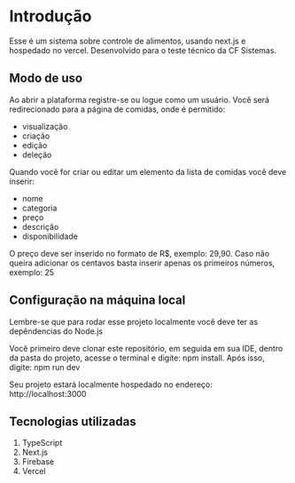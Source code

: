 # Introdução
Esse é um sistema sobre controle de alimentos, usando next.js e hospedado no vercel. Desenvolvido para o teste técnico da CF Sistemas. 

## Modo de uso
Ao abrir a plataforma registre-se ou logue como um usuário. Você será redirecionado para a página de comidas, onde é permitido: 

- visualização 
- criação 
- edição 
- deleção

Quando você for criar ou editar um elemento da lista de comidas você deve inserir:

- nome
- categoria
- preço 
- descrição 
- disponibilidade

O preço deve ser inserido no formato de R$, exemplo: 29,90. Caso não queira adicionar os centavos basta inserir apenas os primeiros números, exemplo: 25

## Configuração na máquina local
Lembre-se que para rodar esse projeto localmente você deve ter as depêndencias do Node.js

Você primeiro deve clonar este repositório, em seguida em sua IDE, dentro da pasta do projeto, acesse o terminal e digite: npm install. 
Após isso, digite: npm run dev 

Seu projeto estará localmente hospedado no endereço: http://localhost:3000

## Tecnologias utilizadas 
1. TypeScript
2. Next.js 
3. Firebase 
4. Vercel

##
